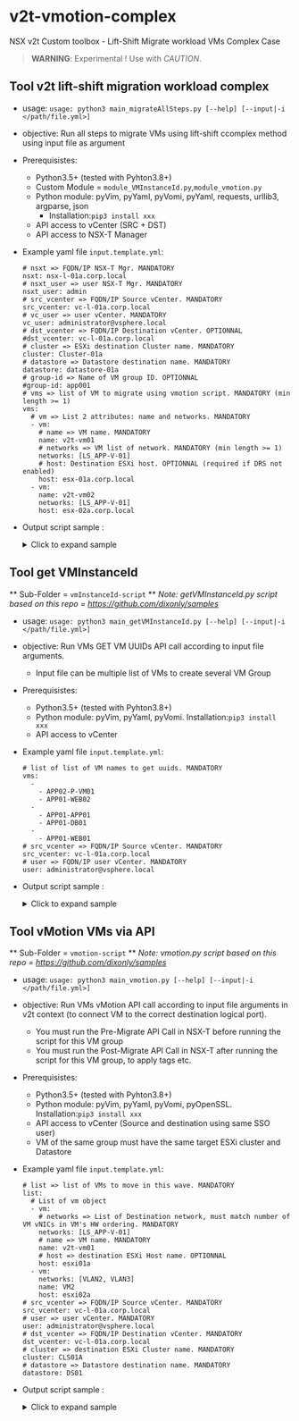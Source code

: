 # v2t-vmotion-complex
NSX v2t Custom toolbox - Lift-Shift Migrate workload VMs Complex Case

>**WARNING**: Experimental ! Use with *CAUTION*.

## Tool v2t lift-shift migration workload complex
- usage: `usage: python3 main_migrateAllSteps.py [--help] [--input|-i </path/file.yml>]`
- objective: Run all steps to migrate VMs using lift-shift ccomplex method using input file as argument 
- Prerequisistes:
  - Python3.5+ (tested with Pyhton3.8+)
  - Custom Module = `module_VMInstanceId.py`,`module_vmotion.py` 
  - Python module: pyVim, pyYaml, pyVomi, pyYaml, requests, urllib3, argparse, json 
    - Installation:`pip3 install xxx`
  - API access to vCenter (SRC + DST)
  - API access to NSX-T Manager
- Example yaml file `input.template.yml`:
  ```
  # nsxt => FQDN/IP NSX-T Mgr. MANDATORY
  nsxt: nsx-l-01a.corp.local
  # nsxt_user => user NSX-T Mgr. MANDATORY
  nsxt_user: admin
  # src_vcenter => FQDN/IP Source vCenter. MANDATORY
  src_vcenter: vc-l-01a.corp.local
  # vc_user => user vCenter. MANDATORY
  vc_user: administrator@vsphere.local
  # dst_vcenter => FQDN/IP Destination vCenter. OPTIONNAL
  #dst_vcenter: vc-l-01a.corp.local
  # cluster => ESXi destination Cluster name. MANDATORY
  cluster: Cluster-01a
  # datastore => Datastore destination name. MANDATORY
  datastore: datastore-01a
  # group-id => Name of VM group ID. OPTIONNAL
  #group-id: app001
  # vms => list of VM to migrate using vmotion script. MANDATORY (min length >= 1)
  vms:
    # vm => List 2 attributes: name and networks. MANDATORY
    - vm:
      # name => VM name. MANDATORY
      name: v2t-vm01
      # networks => VM list of network. MANDATORY (min length >= 1)
      networks: [LS_APP-V-01]
      # host: Destination ESXi host. OPTIONNAL (required if DRS not enabled)
      host: esx-01a.corp.local
    - vm:
      name: v2t-vm02
      networks: [LS_APP-V-01]
      host: esx-02a.corp.local
  ```

- Output script sample :
  <details>
    <summary>Click to expand sample</summary>
    ```
    # python3 main_migrateAllSteps.py -i input.template.yml 
    vCenter user: administrator@vsphere.local
    NSX-T user: admin


    # STEP 1: GET VMs UUID ...
    {'vm_instance_ids': ['503bdc7c-164e-a7d9-a5ce-56667f7c9546', '503b6e21-1a98-7425-4e96-7366c031b2f2'], 'group_id': 3010}
    # STEP 2: NSX-T Pre-Migrate POST API call ...
    <Response [200]>
    # STEP 3: Migrate VMs using vmotion API script ...
    ## VM: v2t-vm01 => Strating vMotion process...
    Connect to vcenter: vc-l-01a.corp.local
    VM v2t-vm01 vm-39058 found
    Destination host esx-01a.corp.local found.
    Destination cluster Cluster-01a found, checking for DRS recommendation...
    Destination datastore  datastore-01a found.
    Searching VCenter for destination network(s)
    Destination network LS_APP-V-01 found.
    Migrating VM v2t-vm01 NIC 0 to destination dvpg dvportgroup-39083 on switch 50 3b 4f 2f ae 40 47 91-be 25 6e 32 b9 4e 92 27....
    Initiating migration of VM v2t-vm01


    Press enter to continue with next VM vMotion migration...

    ## VM: v2t-vm02 => Strating vMotion process...
    Connect to vcenter: vc-l-01a.corp.local
    VM v2t-vm02 vm-39076 found
    Destination host esx-02a.corp.local found.
    Destination cluster Cluster-01a found, checking for DRS recommendation...
    Destination datastore  datastore-01a found.
    Searching VCenter for destination network(s)
    Destination network LS_APP-V-01 found.
    Migrating VM v2t-vm02 NIC 0 to destination dvpg dvportgroup-39083 on switch 50 3b 4f 2f ae 40 47 91-be 25 6e 32 b9 4e 92 27....
    Initiating migration of VM v2t-vm02


    Press enter to continue with next VM vMotion migration...

    WAIT for all vMotion tasks to finish. THEN press enter to continue ...

    # STEP 4: NSX-T Post-Migrate POST API call ...
    <Response [200]>

    ```
  </details>
  
## Tool get VMInstanceId
** Sub-Folder = `vmInstanceId-script` **
*Note: getVMInstanceId.py script based on this repo = https://github.com/dixonly/samples*

- usage: `usage: python3 main_getVMInstanceId.py [--help] [--input|-i </path/file.yml>]`
- objective: Run VMs GET VM UUIDs API call according to input file arguments. 
  - Input file can be multiple list of VMs to create several VM Group
- Prerequisistes:
  - Python3.5+ (tested with Pyhton3.8+)
  - Python module: pyVim, pyYaml, pyVomi. Installation:`pip3 install xxx`
  - API access to vCenter
- Example yaml file `input.template.yml`:
  ```
  # list of list of VM names to get uuids. MANDATORY
  vms:
    - 
      - APP02-P-VM01
      - APP01-WEB02
    - 
      - APP01-APP01
      - APP01-DB01
    - 
      - APP01-WEB01
  # src_vcenter => FQDN/IP Source vCenter. MANDATORY
  src_vcenter: vc-l-01a.corp.local
  # user => FQDN/IP user vCenter. MANDATORY
  user: administrator@vsphere.local
  ```
- Output script sample :
  <details>
    <summary>Click to expand sample</summary>
    ```
    # python3 main_getVMInstanceId.py -i input.template.yml 
    user: administrator@vsphere.local
    Password: 


    START GET VMs UUIDS ...

    # Starting GET UUID for VM(s): 'APP02-P-VM01 APP01-WEB02'
    ## DEBUG Command = python3 ./getVMInstanceId.py --sourcevc vc-l-01a.corp.local --user administrator@vsphere.local -p VMware1! --name APP02-P-VM01 APP01-WEB02
    {
        "vm_instance_ids": [
            "503b7ada-9ad9-2a05-e008-9bf648fb120b",
            "503b1250-8a87-e59c-8931-dacff07d90bf"
        ],
        "group_id": 8484
    }
    ## SUCCESS => GET uuid VMs 'APP02-P-VM01 APP01-WEB02'
    ```
  </details>
  
## Tool vMotion VMs via API
** Sub-Folder = `vmotion-script` **
*Note: vmotion.py script based on this repo = https://github.com/dixonly/samples*

- usage: `usage: python3 main_vmotion.py [--help] [--input|-i </path/file.yml>]`
- objective: Run VMs vMotion API call according to input file arguments in v2t context (to connect VM to the correct destination logical port). 
  - You must run the Pre-Migrate API Call in NSX-T before running the script for this VM group
  - You must run the Post-Migrate API Call in NSX-T after running the script for this VM group, to apply tags etc.
- Prerequisistes:
  - Python3.5+ (tested with Pyhton3.8+)
  - Python module: pyVim, pyYaml, pyVomi, pyOpenSSL. Installation:`pip3 install xxx`
  - API access to vCenter (Source and destination using same SSO user)
  - VM of the same group must have the same target ESXi cluster and Datastore
- Example yaml file `input.template.yml`:
  ```
  # list => list of VMs to move in this wave. MANDATORY
  list:
    # List of vm object
    - vm:
      # networks => List of Destination network, must match number of VM vNICs in VM's HW ordering. MANDATORY
      networks: [LS_APP-V-01]
      # name => VM name. MANDATORY
      name: v2t-vm01
      # host => destination ESXi Host name. OPTIONNAL
      host: esxi01a
    - vm:
      networks: [VLAN2, VLAN3]
      name: VM2
      host: esxi02a
  # src_vcenter => FQDN/IP Source vCenter. MANDATORY
  src_vcenter: vc-l-01a.corp.local
  # user => user vCenter. MANDATORY
  user: administrator@vsphere.local
  # dst_vcenter => FQDN/IP Destination vCenter. MANDATORY
  dst_vcenter: vc-l-01a.corp.local
  # cluster => destination ESXi Cluster name. MANDATORY
  cluster: CLS01A
  # datastore => Datastore destination name. MANDATORY
  datastore: DS01
  ```

- Output script sample :
  <details>
    <summary>Click to expand sample</summary>
    ```
    python3 main_vmotion.py -i input.template.yml
    user: administrator@vsphere.local
    Password: 


    START VMs vMotion ...

    # Starting vMotion VM 'VM1'
    ## DEBUG Command = python3 vmotion.py --sourcevc vc-l-01a.corp.local --destvc vc-l-01a.corp.local --user administrator@vsphere.local --password VMware1! --cluster CLS01A --datastore DS01 --network LS_APP-V-01 --autovif --name v2t-vm01
    This script is not supported by VMware.  Use at your own risk
    Connect to vcenter: vc-l-01a.corp.local
    VM v2t-vm01 vm-39058 found
    Destination host esx-01a.corp.local found.
    Destination cluster Cluster-01a found, checking for DRS recommendation...
    Destination datastore  datastore-01a found.
    Searching VCenter for destination network(s)
    Destination network LS_APP-V-01 found.
    Migrating VM v2t-vm01 NIC 0 to destination dvpg dvportgroup-39083 on switch 50 3b 4f 2f ae 40 47 91-be 25 6e 32 b9 4e 92 27....
    Initiating migration of VM v2t-vm01

    ...
    ```
  </details>
